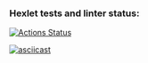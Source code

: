 ### Hexlet tests and linter status:
[![Actions Status](https://github.com/nyanyapushkina/python-project-50/actions/workflows/hexlet-check.yml/badge.svg)](https://github.com/nyanyapushkina/python-project-50/actions)

[![asciicast](https://asciinema.org/a/lmgU3IQm1sisu2x4yZ5p2lFYL.svg)](https://asciinema.org/a/lmgU3IQm1sisu2x4yZ5p2lFYL)